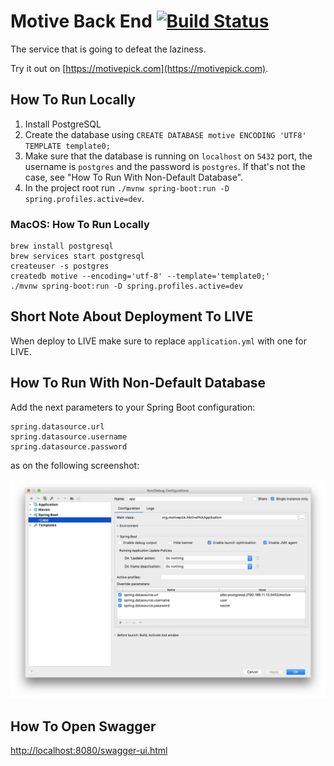 # Motive Back End [![Build Status](https://travis-ci.com/motivepick/motive-back-end.svg?branch=master)](https://travis-ci.com/motivepick/motive-back-end)

The service that is going to defeat the laziness.

Try it out on [https://motivepick.com](https://motivepick.com).

## How To Run Locally

1. Install PostgreSQL
2. Create the database using `CREATE DATABASE motive ENCODING 'UTF8' TEMPLATE template0;`
3. Make sure that the database is running on `localhost` on `5432` port, the username is `postgres` and the password is `postgres`. If that's not the case, see "How To Run With Non-Default Database".
3. In the project root run `./mvnw spring-boot:run -D spring.profiles.active=dev`.

### MacOS: How To Run Locally

```
brew install postgresql
brew services start postgresql
createuser -s postgres
createdb motive --encoding='utf-8' --template='template0;'
./mvnw spring-boot:run -D spring.profiles.active=dev
```

## Short Note About Deployment To LIVE

When deploy to LIVE make sure to replace `application.yml` with one for LIVE.

## How To Run With Non-Default Database

Add the next parameters to your Spring Boot configuration:

```
spring.datasource.url
spring.datasource.username
spring.datasource.password
```

as on the following screenshot:

![Spring Boot Config](springboot_local_config.png)

## How To Open Swagger

[http://localhost:8080/swagger-ui.html](http://localhost:8080/swagger-ui.html)

